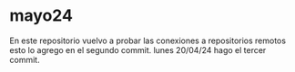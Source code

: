 # mayo24
En este repositorio vuelvo a probar las conexiones a repositorios remotos
esto lo agrego en el segundo commit.
lunes 20/04/24 hago el tercer commit.
